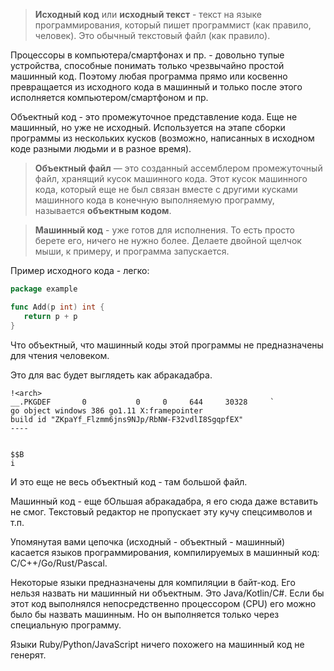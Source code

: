 >**Исходный код** или **исходный текст** - текст на языке программирования, который пишет программист (как правило, человек). Это обычный текстовый файл (как правило). 

Процессоры в компьютера/смартфонах и пр. - довольно тупые устройства, способные понимать только чрезвычайно простой машинный код. Поэтому любая программа прямо или косвенно превращается из исходного кода в машинный и только после этого исполняется компьютером/смартфоном и пр.  

Объектный код - это промежуточное представление кода. Еще не машинный, но уже не исходный. Используется на этапе сборки программы из нескольких кусков (возможно, написанных в исходном коде разными людьми и в разное время). 

>**Объектный файл** — это созданный ассемблером промежуточный файл, хранящий кусок машинного кода. Этот кусок машинного кода, который еще не был связан вместе с другими кусками машинного кода в конечную выполняемую программу, называется __объектным кодом__.

>**Машинный код** - уже готов для исполнения. То есть просто берете его, ничего не нужно более. Делаете двойной щелчок мыши, к примеру, и программа запускается.  

Пример исходного кода - легко:  

```go
package example

func Add(p int) int {
   return p + p
}
```

Что объектный, что машинный коды этой программы  не предназначены для чтения человеком.  

Это для вас будет выглядеть как абракадабра.  

```undefined
!<arch>
__.PKGDEF       0           0     0     644     30328     `
go object windows 386 go1.11 X:framepointer
build id "ZKpaYf_Flzmm6jns9NJp/RbNW-F32vdlI8SgqpfEX"
----


$$B
i
```

И это еще не весь объектный код - там большой файл.  

Машинный код - еще бОльшая абракадабра, я его сюда даже вставить не смог. Текстовый редактор не пропускает эту кучу спецсимволов и т.п.  

Упомянутая вами цепочка (исходный - объектный - машинный) касается языков программирования, компилируемых в машинный код:  
C/С++/Go/Rust/Pascal.  

Некоторые языки предназначены для компиляции в байт-код. Его нельзя назвать ни машинный ни объектным. Это Java/Kotlin/C#. Если бы этот код выполнялся непосредственно процессором (CPU) его можно было бы назвать машинным. Но он выполняется только через специальную программу.  

Языки Ruby/Python/JavaScript ничего похожего на машинный код не генерят.
